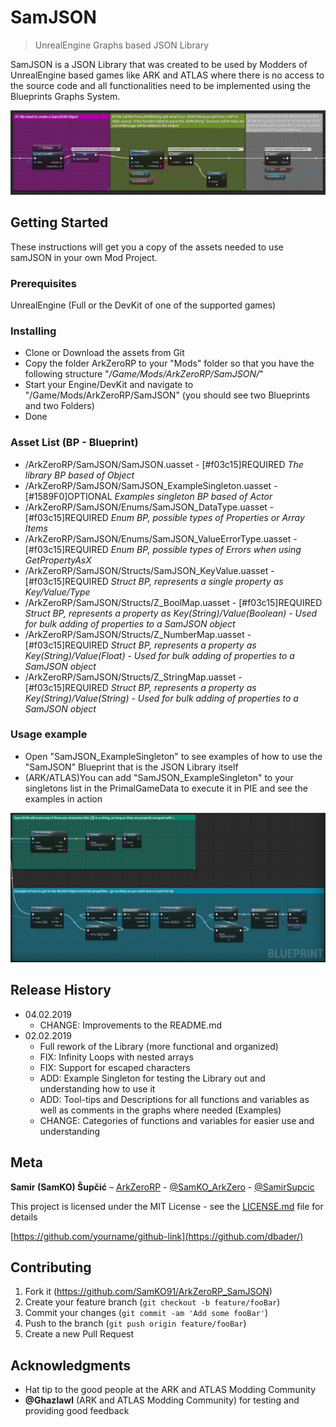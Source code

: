 # SamJSON
> UnrealEngine Graphs based JSON Library

SamJSON is a JSON Library that was created to be used by Modders of UnrealEngine based games like ARK and ATLAS where there is no access to the source code and all functionalities need to be implemented using the Blueprints Graphs System.

![](Screenshot_0.png)

## Getting Started

These instructions will get you a copy of the assets needed to use samJSON in your own Mod Project.

### Prerequisites

UnrealEngine (Full or the DevKit of one of the supported games)

### Installing

* Clone or Download the assets from Git
* Copy the folder ArkZeroRP to your "Mods" folder so that you have the following structure "*/Game/Mods/ArkZeroRP/SamJSON/*"
* Start your Engine/DevKit and navigate to "/Game/Mods/ArkZeroRP/SamJSON" (you should see two Blueprints and two Folders)
* Done

### Asset List (BP - Blueprint)

* /ArkZeroRP/SamJSON/SamJSON.uasset - [#f03c15]REQUIRED
_The library BP based of Object_
* /ArkZeroRP/SamJSON/SamJSON_ExampleSingleton.uasset - [#1589F0]OPTIONAL
_Examples singleton BP based of Actor_
* /ArkZeroRP/SamJSON/Enums/SamJSON_DataType.uasset - [#f03c15]REQUIRED
_Enum BP, possible types of Properties or Array Items_
* /ArkZeroRP/SamJSON/Enums/SamJSON_ValueErrorType.uasset - [#f03c15]REQUIRED
_Enum BP, possible types of Errors when using GetPropertyAsX_
* /ArkZeroRP/SamJSON/Structs/SamJSON_KeyValue.uasset - [#f03c15]REQUIRED
_Struct BP, represents a single property as Key/Value/Type_
* /ArkZeroRP/SamJSON/Structs/Z_BoolMap.uasset - [#f03c15]REQUIRED
_Struct BP, represents a property as Key(String)/Value(Boolean) - Used for bulk adding of properties to a SamJSON object_
* /ArkZeroRP/SamJSON/Structs/Z_NumberMap.uasset - [#f03c15]REQUIRED
_Struct BP, represents a property as Key(String)/Value(Float) - Used for bulk adding of properties to a SamJSON object_
* /ArkZeroRP/SamJSON/Structs/Z_StringMap.uasset - [#f03c15]REQUIRED
_Struct BP, represents a property as Key(String)/Value(String) - Used for bulk adding of properties to a SamJSON object_

### Usage example

* Open "SamJSON_ExampleSingleton" to see examples of how to use the "SamJSON" Blueprint that is the JSON Library itself
* (ARK/ATLAS)You can add "SamJSON_ExampleSingleton" to your singletons list in the PrimalGameData to execute it in PIE and see the examples in action

![](Screenshot_1.png)

## Release History

* 04.02.2019
    * CHANGE: Improvements to the README.md
* 02.02.2019
    * Full rework of the Library (more functional and organized)
	* FIX: Infinity Loops with nested arrays
	* FIX: Support for escaped characters
	* ADD: Example Singleton for testing the Library out and understanding how to use it
	* ADD: Tool-tips and Descriptions for all functions and variables as well as comments in the graphs where needed (Examples)
	* CHANGE: Categories of functions and variables for easier use and understanding

## Meta

**Samir (SamKO) Šupčić** – [ArkZeroRP](https://arkzerorp.com/) - [@SamKO_ArkZero](https://twitter.com/SamKO_ArkZero) - [@SamirSupcic](https://twitter.com/SamirSupcic)

This project is licensed under the MIT License - see the [LICENSE.md](LICENSE.md) file for details

[https://github.com/yourname/github-link](https://github.com/dbader/)

## Contributing

1. Fork it (<https://github.com/SamKO91/ArkZeroRP_SamJSON>)
2. Create your feature branch (`git checkout -b feature/fooBar`)
3. Commit your changes (`git commit -am 'Add some fooBar'`)
4. Push to the branch (`git push origin feature/fooBar`)
5. Create a new Pull Request

## Acknowledgments

* Hat tip to the good people at the ARK and ATLAS Modding Community
* **@Ghazlawl** (ARK and ATLAS Modding Community) for testing and providing good feedback

